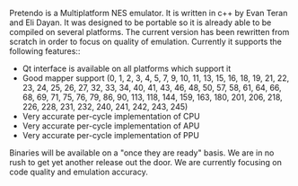 Pretendo is a Multiplatform NES emulator. It is written in c++ by Evan Teran and Eli Dayan. It was designed to be portable so it is already able to be compiled on several platforms. The current version has been rewritten from scratch in order to focus on quality of emulation. Currently it supports the following features::

* Qt interface is available on all platforms which support it
* Good mapper support (0, 1, 2, 3, 4, 5, 7, 9, 10, 11, 13, 15, 16, 18, 19, 21, 22, 23, 24, 25, 26, 27, 32, 33, 34, 40, 41, 43, 46, 48, 50, 57, 58, 61, 64, 66, 68, 69, 71, 75, 76, 79, 86, 90, 113, 118, 144, 159, 163, 180, 201, 206, 218, 226, 228, 231, 232, 240, 241, 242, 243, 245)
* Very accurate per-cycle implementation of CPU
* Very accurate per-cycle implementation of APU
* Very accurate per-cycle implementation of PPU

Binaries will be available on a "once they are ready" basis. We are in no rush to get yet another release out the door. We are currently focusing on code quality and emulation accuracy.
